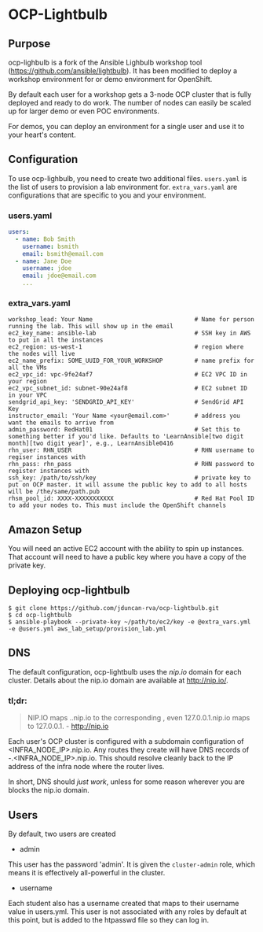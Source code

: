 # OCP-Lightbulb

## Purpose

ocp-lighbulb is a fork of the Ansible Lighbulb workshop tool (https://github.com/ansible/lightbulb). It has been modified to deploy a workshop environment for or demo environment for OpenShift.

By default each user for a workshop gets a 3-node OCP cluster that is fully deployed and ready to do work. The number of nodes can easily be scaled up for larger demo or even POC environments.

For demos, you can deploy an environment for a single user and use it to your heart's content.

## Configuration

To use ocp-lighbulb, you need to create two additional files. `users.yaml` is the list of users to provision a lab environment for. `extra_vars.yaml` are configurations that are specific to you and your environment.

### users.yaml

```yaml
users:
  - name: Bob Smith
    username: bsmith
    email: bsmith@email.com
  - name: Jane Doe
    username: jdoe
    email: jdoe@email.com
    ...
```

### extra_vars.yaml

```
workshop_lead: Your Name                             # Name for person running the lab. This will show up in the email
ec2_key_name: ansible-lab                            # SSH key in AWS to put in all the instances
ec2_region: us-west-1                                # region where the nodes will live
ec2_name_prefix: SOME_UUID_FOR_YOUR_WORKSHOP         # name prefix for all the VMs
ec2_vpc_id: vpc-9fe24af7                             # EC2 VPC ID in your region
ec2_vpc_subnet_id: subnet-90e24af8                   # EC2 subnet ID in your VPC
sendgrid_api_key: 'SENDGRID_API_KEY'                 # SendGrid API Key
instructor_email: 'Your Name <your@email.com>'       # address you want the emails to arrive from
admin_password: RedHat01                             # Set this to something better if you'd like. Defaults to 'LearnAnsible[two digit month][two digit year]', e.g., LearnAnsible0416
rhn_user: RHN_USER                                   # RHN username to regiser instances with
rhn_pass: rhn_pass                                   # RHN password to register instances with
ssh_key: /path/to/ssh/key                            # private key to put on OCP master. it will assume the public key to add to all hosts will be /the/same/path.pub
rhsm_pool_id: XXXX-XXXXXXXXXXX                       # Red Hat Pool ID to add your nodes to. This must include the OpenShift channels
```

## Amazon Setup

You will need an active EC2 account with the ability to spin up instances. That account will need to have a public key where you have a copy of the private key.

## Deploying ocp-lightbulb

```
$ git clone https://github.com/jduncan-rva/ocp-lightbulb.git
$ cd ocp-lightbulb
$ ansible-playbook --private-key ~/path/to/ec2/key -e @extra_vars.yml -e @users.yml aws_lab_setup/provision_lab.yml
```

## DNS

The default configuration, ocp-lightbulb uses the _nip.io_ domain for each cluster. Details about the nip.io domain are available at http://nip.io/.

### tl;dr:

> NIP.IO maps <anything>.<IP Address>.nip.io to the corresponding <IP Address>, even 127.0.0.1.nip.io maps to 127.0.0.1.    - http://nip.io

Each user's OCP cluster is configured with a subdomain configuration of <INFRA_NODE_IP>.nip.io. Any routes they create will have DNS records of <APP>-<NAMESPACE>.<INFRA_NODE_IP>.nip.io. This should resolve cleanly back to the IP address of the infra node where the router lives.

In short, DNS should _just work_, unless for some reason wherever you are blocks the nip.io domain.

## Users

By default, two users are created

* admin

This user has the password 'admin'. It is given the `cluster-admin` role, which means it is effectively all-powerful in the cluster.

* username

Each student also has a username created that maps to their username value in users.yml. This user is not associated with any roles by default at this point, but is added to the htpasswd file so they can log in.
